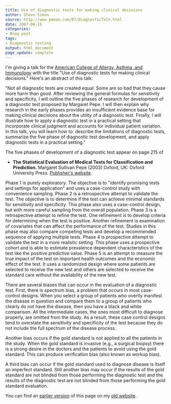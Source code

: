 ```yaml
---
title: Use of diagnostic tests for making clinical decisions
author: Steve Simon
source: http://www.pmean.com/07/DiagnosticTalk.html
date: 2007-06-15
categories:
- Blog post
tags:
- Diagnostic testing
output: html_document
page_update: complete
---
```

I'm giving a talk for the [American College of Allergy, Asthma, and Immunology](http://www.acaai.org/) with the title "Use of diagnostic tests for making clinical decisions." Here's an abstract of this talk:

"Not all diagnostic tests are created equal. Some are so bad that they cause more harm than good. After reviewing the general formulas for sensitivity and specificity, I will outline the five phases of research for development of a diagnostic test proposed by Margaret Pepe. I will then explain why research in the early phases provides an insufficient evidence base for making clinical decisions about the utility of a diagnostic test. Finally, I will illustrate how to apply a diagnostic test in a practical setting that incorporate clinical judgment and accounts for individual patient variation. In this talk, you will learn how to: describe the limitations of diagnostic tests, summarize the five phase of diagnostic test development, and apply diagnostic tests in a practical setting."

The five phases of development of a diagnostic test appear on page 215
of

+ **The Statistical Evaluation of Medical Tests for Classification and Prediction.** Margaret Sullivan Pepe (2003) Oxford, UK: Oxford University Press. [Publisher's website][oup1].

Phase 1 is purely exploratory. The objective is to "identify promising tests and settings for application" and uses a case-control study with convenience sampling. Phase 2 is a retrospective attempt to validate the test. The objective is to determine if the test can achieve minimal standards for sensitivity and specificity. This phase also uses a case-control design, but with more careful sampling from the overall population. Phase 3 is a retrospective attempt to refine the test. One refinement is to develop criteria for determining when the test is positive. Another refinement is examination of covariates that can affect the performance of the test. Studies in this phase may also compare competing tests and develop a recommended sequence of applying multiple tests. Phase 4 is prospective attempt to validate the test in a more realistic setting. This phase uses a prospective cohort and is able to estimate prevalence dependent characteristics of the test like the positive predictive value. Phase 5 is an attempt to measure the true impact of the test on important health outcomes and the economic effect of the test. It uses a randomized design where some patients are selected to receive the new test and others are selected to receive the standard care without the availability of the new test.

There are several biases that can occur in the evaluation of a diagnostic test. First, there is spectrum bias, a problem that occurs in most case-control designs. When you select a group of patients who overtly manifest the disease in question and compare them to a group of patients who clearly do not have the disease, then you have a black and white comparison. All the intermediate cases, the ones most difficult to diagnose properly, are omitted from the study. As a result, these case control designs tend to overstate the sensitivity and specificity of the test because they do not include the full spectrum of the disease process.

Another bias occurs if the gold standard is not applied to all the patients in the study. When the gold standard is invasive (e.g., a surgical biopsy) there is a strong desire in the doctors and the patients to avoid using the gold standard. This can produce verification bias (also known as workup bias).

A third bias can occur if the gold standard used to diagnose disease is itself an imperfect standard. Still another bias may occur if the results of the gold standard are not blinded from those performing the diagnostic test and the results of the diagnostic test are not blinded from those performing the gold standard evaluation.

You can find an [earlier version][sim1] of this page on my [old website][sim2].

[sim1]: http://www.pmean.com/07/DiagnosticTalk.html
[sim2]: http://www.pmean.com

[oup1]: https://global.oup.com/academic/product/the-statistical-evaluation-of-medical-tests-for-classification-and-prediction-9780198565826